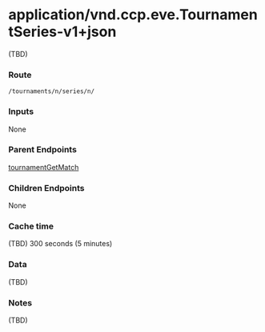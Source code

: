 # application/vnd.ccp.eve.TournamentSeries-v1+json
(TBD)

### Route
`/tournaments/n/series/n/`

### Inputs
None
 
### Parent Endpoints
[tournamentGetMatch](tournamentGetMatch.md)

### Children Endpoints
None

### Cache time

(TBD) 300 seconds (5 minutes)

### Data
(TBD)
        		
### Notes
(TBD)
  

